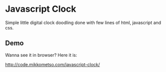# Javascript Clock

Simple little digital clock doodling done with few lines of html, javascript and css. 

## Demo

Wanna see it in browser? Here it is:

http://code.mikkometso.com/javascript-clock/